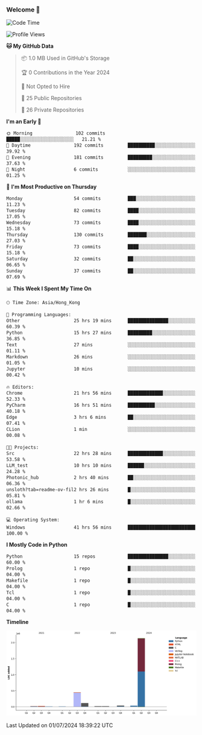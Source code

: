 ### Welcome 👋

<!--START_SECTION:waka-->
![Code Time](http://img.shields.io/badge/Code%20Time-273%20hrs%2016%20mins-blue)

![Profile Views](http://img.shields.io/badge/Profile%20Views-0-blue)

**🐱 My GitHub Data** 

> 📦 1.0 MB Used in GitHub's Storage 
 > 
> 🏆 0 Contributions in the Year 2024
 > 
> 🚫 Not Opted to Hire
 > 
> 📜 25 Public Repositories 
 > 
> 🔑 26 Private Repositories 
 > 
**I'm an Early 🐤** 

```text
🌞 Morning                102 commits         █████░░░░░░░░░░░░░░░░░░░░   21.21 % 
🌆 Daytime                192 commits         ██████████░░░░░░░░░░░░░░░   39.92 % 
🌃 Evening                181 commits         █████████░░░░░░░░░░░░░░░░   37.63 % 
🌙 Night                  6 commits           ░░░░░░░░░░░░░░░░░░░░░░░░░   01.25 % 
```
📅 **I'm Most Productive on Thursday** 

```text
Monday                   54 commits          ███░░░░░░░░░░░░░░░░░░░░░░   11.23 % 
Tuesday                  82 commits          ████░░░░░░░░░░░░░░░░░░░░░   17.05 % 
Wednesday                73 commits          ████░░░░░░░░░░░░░░░░░░░░░   15.18 % 
Thursday                 130 commits         ███████░░░░░░░░░░░░░░░░░░   27.03 % 
Friday                   73 commits          ████░░░░░░░░░░░░░░░░░░░░░   15.18 % 
Saturday                 32 commits          ██░░░░░░░░░░░░░░░░░░░░░░░   06.65 % 
Sunday                   37 commits          ██░░░░░░░░░░░░░░░░░░░░░░░   07.69 % 
```


📊 **This Week I Spent My Time On** 

```text
🕑︎ Time Zone: Asia/Hong_Kong

💬 Programming Languages: 
Other                    25 hrs 19 mins      ███████████████░░░░░░░░░░   60.39 % 
Python                   15 hrs 27 mins      █████████░░░░░░░░░░░░░░░░   36.85 % 
Text                     27 mins             ░░░░░░░░░░░░░░░░░░░░░░░░░   01.11 % 
Markdown                 26 mins             ░░░░░░░░░░░░░░░░░░░░░░░░░   01.05 % 
Jupyter                  10 mins             ░░░░░░░░░░░░░░░░░░░░░░░░░   00.42 % 

🔥 Editors: 
Chrome                   21 hrs 56 mins      █████████████░░░░░░░░░░░░   52.33 % 
PyCharm                  16 hrs 51 mins      ██████████░░░░░░░░░░░░░░░   40.18 % 
Edge                     3 hrs 6 mins        ██░░░░░░░░░░░░░░░░░░░░░░░   07.41 % 
CLion                    1 min               ░░░░░░░░░░░░░░░░░░░░░░░░░   00.08 % 

🐱‍💻 Projects: 
Src                      22 hrs 28 mins      █████████████░░░░░░░░░░░░   53.58 % 
LLM_test                 10 hrs 10 mins      ██████░░░░░░░░░░░░░░░░░░░   24.28 % 
Photonic_hub             2 hrs 40 mins       ██░░░░░░░░░░░░░░░░░░░░░░░   06.36 % 
unsloth?tab=readme-ov-fil2 hrs 26 mins       █░░░░░░░░░░░░░░░░░░░░░░░░   05.81 % 
ollama                   1 hr 6 mins         █░░░░░░░░░░░░░░░░░░░░░░░░   02.66 % 

💻 Operating System: 
Windows                  41 hrs 56 mins      █████████████████████████   100.00 % 
```

**I Mostly Code in Python** 

```text
Python                   15 repos            ███████████████░░░░░░░░░░   60.00 % 
Prolog                   1 repo              █░░░░░░░░░░░░░░░░░░░░░░░░   04.00 % 
Makefile                 1 repo              █░░░░░░░░░░░░░░░░░░░░░░░░   04.00 % 
Tcl                      1 repo              █░░░░░░░░░░░░░░░░░░░░░░░░   04.00 % 
C                        1 repo              █░░░░░░░░░░░░░░░░░░░░░░░░   04.00 % 
```



**Timeline**

![Lines of Code chart](https://raw.githubusercontent.com/xhj2501/xhj2501/main/assets/bar_graph.png)


 Last Updated on 01/07/2024 18:39:22 UTC
<!--END_SECTION:waka-->



